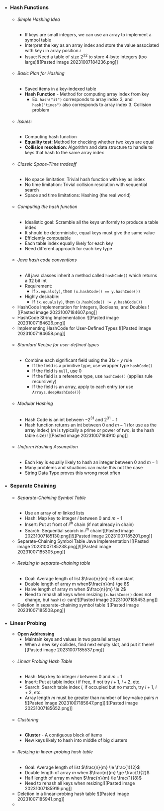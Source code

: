 - ### Hash Functions
	- ###### Simple Hashing Idea
		- If keys are small integers, we can use an array to implement a symbol table
		- Interpret the key as an array index and store the value associated with key $i$ in array position $i$
		- Issue: Need a table of size $2^{32}$ to store 4-byte integers (too large)![[Pasted image 20231007184236.png]]
	- ###### Basic Plan for Hashing
		- Saved items in a key-indexed table
		- **Hash Function** - Method for computing array index from key
			- Ex. `hash("it")` corresponds to array index 3, and `hash("times")` also corresponds to array index 3. Collision problem
	- ###### Issues:
		- Computing hash function
		- **Equality test**: Method for checking whether two keys are equal
		- **Collision resolution**: Algorithm and data structure to handle to keys that hash to the same array index
	- ###### Classic Space-Time tradeoff
		- No space limitation: Trivial hash function with key as index
		- No time limitation: Trivial collision resolution with sequential search
		- Space and time limitations: Hashing (the real world)
	- ###### Computing the hash function
		- Idealistic goal: Scramble all the keys uniformly to produce a table index
		- It should be deterministic, equal keys must give the same value
		- Efficiently computable
		- Each table index equally likely for each key
		- Need different approach for each key type
	- ###### Java hash code conventions
		- All java classes inherit a method called `hashCode()` which returns a 32 bit int
		- Requirement: 
			- If `x.equals(y)`, then `(x.hashCode() == y.hashCode())`
		- Highly desirable: 
			- If `!x.equals(y)`, then `(x.hashCode() != y.hashCode())`
	- HashCode Implementation for Integers, Booleans, and Doubles ![[Pasted image 20231007184607.png]]
	- HashCode String Implementation ![[Pasted image 20231007184626.png]]
	- Implementing HashCode for User-Defined Types ![[Pasted image 20231007184658.png]]
	- ###### Standard Recipe for user-defined types
		- Combine each significant field using the $31x+y$ rule
			- If the field is a primitive type, use wrapper type `hashCode()`
			- If the field is `null`, use 0
			- If the field is a reference type, use `hashCode()` (applies rule recursively)
			- If the field is an array, apply to each entry (or use `Arrays.deepHashCode()`)
	- ###### Modular Hashing
		- Hash Code is an int between $-2^{31}$ and $2^{31} - 1$
		- Hash function returns an int between $0$ and $m - 1$ (for use as the array index) ($m$ is typically a prime or power of two, is the hash table size) ![[Pasted image 20231007184910.png]]
	- ###### Uniform Hashing Assumption 
		- Each key is equally likely to hash an integer between $0$ and $m - 1$
		- Many problems and situations can make this not the case
		- String Data Type proves this wrong most often

- ### Separate Chaining
	- ###### Separate-Chaining Symbol Table
		- Use an array of $m$ linked lists
		- Hash: Map key to integer $i$ between $0$ and $m - 1$
		- Insert: Put at front of $i^{\text{th}}$ chain (if not already in chain)
		- Search: Sequential search in $i^{\text{th}}$ chain![[Pasted image 20231007185130.png]]![[Pasted image 20231007185201.png]]
	- Separate-Chaining Symbol Table Java Implementation ![[Pasted image 20231007185238.png]]![[Pasted image 20231007185305.png]]
	- ###### Resizing in separate-chaining table
		- Goal: Average length of list $\frac{n}{m} =$ constant
		- Double length of array m when$\frac{n}{m} \ge 8$
		- Halve length of array m when $\frac{n}{m} \le 2$
		- Need to rehash all keys when resizing (`x.hashCode()` does not change, but `hash(x)` can)![[Pasted image 20231007185453.png]]
	- Deletion in separate-chaining symbol table ![[Pasted image 20231007185508.png]]

- ### Linear Probing
	- **Open Addressing**
		- Maintain keys and values in two parallel arrays
		- When a new key collides, find next empty slot, and put it there![[Pasted image 20231007185537.png]]
	- ###### Linear Probing Hash Table
		- Hash: Map key to integer $i$ between $0$ and $m - 1$
		- Insert: Put at table index $i$ if free, if not try $i + 1$, $i + 2$, etc.
		- Search: Search table index $i$, if occupied but no match, try $i + 1$, $i + 2$, etc.
		- Array length $m$ must be greater than number of key-value pairs $n$ ![[Pasted image 20231007185647.png]]![[Pasted image 20231007185652.png]]
	- ###### Clustering
		- **Cluster** - A contiguous block of items
		- New keys likely to hash into middle of big clusters
	- ###### Resizing in linear-probing hash table
		- Goal: Average length of list $\frac{n}{m} \le \frac{1}{2}$ 
		- Double length of array $m$ when $\frac{n}{m} \ge \frac{1}{2}$
		- Half length of array m when $\frac{n}{m} \le \frac{1}{8}$
		- Need to rehash all keys when resizing![[Pasted image 20231007185919.png]]
	- Deletion in a linear-probing hash table ![[Pasted image 20231007185941.png]]
	- 